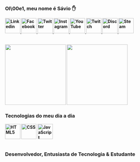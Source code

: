 ### Ol\00e1, meu nome é <b>Sávio<b> ✋

<div style="display: inline block"> 
<a href="https://www.linkedin.com/in/saviodeveloper/"> <img height="50" width="50" alt="Linkedin" src=""> </a>
<a href="https://facebook.com/saviodeveloper"> <img height="50" width="50" alt="Facebook" src=""> </a>
<a href="https://twitter.com/saviodeveloper"> <img height="50" width="50" alt="Twitter" src=""> </a>
<a href="https://instagram.com/saviodeveloper"> <img height="50" width="50" alt="Instagram" src=""> </a>
<a href="https://www.youtube.com/@saviodeveloper2634/featured"> <img height="50" width="50" alt="YouTube" src="https://i.pinimg.com/originals/e5/23/0f/e5230f11592baba39741f0affcab5967.jpg"> </a>
<a href="https://twitch.com/saviodeveloper"> <img height="50" width="50" alt="Twitch" src="https://i.pinimg.com/originals/3b/1a/c3/3b1ac3a9b4edd613465cec70dfc77b81.jpg"> </a>
<a href="https://www.youtube.com/@saviodeveloper2634/featured"> <img height="50" width="50" alt="Discord" src=""> </a>
<a href="https://steamcommunity.com/id/saviodeveloper/"> <img height="50" width="50" alt="Steam" src=""> </a>
</div> <br/> <br/>

<div style="display: inline block">
<img height="200" src="https://github-readme-stats.vercel.app/api?username=SAV10DEVELOPER&show_icons=true&theme=dark" />
<img height="200" src="https://github-readme-stats.vercel.app/api/top-langs/?username=SAV10DEVELOPER&layout=compact" />
</div>
  
### Tecnologias do meu dia a dia
<div style="display: inline block">
  <img height="50" width="50" align="center" alt="HTML5" src="https://cdn.jsdelivr.net/gh/devicons/devicon/icons/html5/html5-original.svg" />
  <img height="50" width="50" align="center" alt="CSS" src="https://cdn.jsdelivr.net/gh/devicons/devicon/icons/css3/css3-original.svg" />
  <img height="50" width="50" align="center" alt="JavaScript" src="https://cdn.jsdelivr.net/gh/devicons/devicon/icons/javascript/javascript-original.svg" />
</div> <br/>

### Desenvolvedor, Entusiasta de Tecnologia & Estudante
